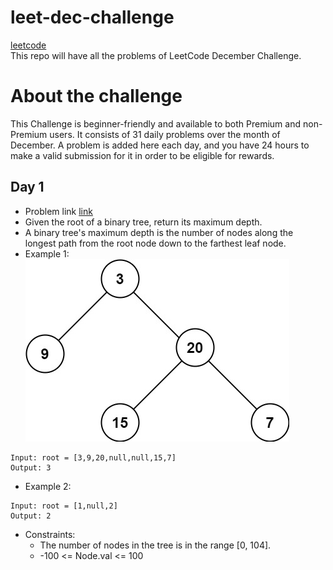 # leet-dec-challenge 
[leetcode](https://leetcode.com/explore/challenge/card/december-leetcoding-challenge/)  
This repo will have all the problems of LeetCode December Challenge.

# About the challenge
This Challenge is beginner-friendly and available to both Premium and non-Premium users. It consists of 31 daily problems over the month of December. A problem is added here each day, and you have 24 hours to make a valid submission for it in order to be eligible for rewards.
## Day 1
+ Problem link [link](https://leetcode.com/explore/challenge/card/december-leetcoding-challenge/569/week-1-december-1st-december-7th/3551/)
+ Given the root of a binary tree, return its maximum depth.
+ A binary tree's maximum depth is the number of nodes along the longest path from the root node down to the farthest leaf node.
+ Example 1:  
![day1](jpg/day1.jpg)  
 ```
 Input: root = [3,9,20,null,null,15,7]
 Output: 3
 ```
+ Example 2:
```
Input: root = [1,null,2]
Output: 2
```
+ Constraints:  
  * The number of nodes in the tree is in the range [0, 104].
  * -100 <= Node.val <= 100

